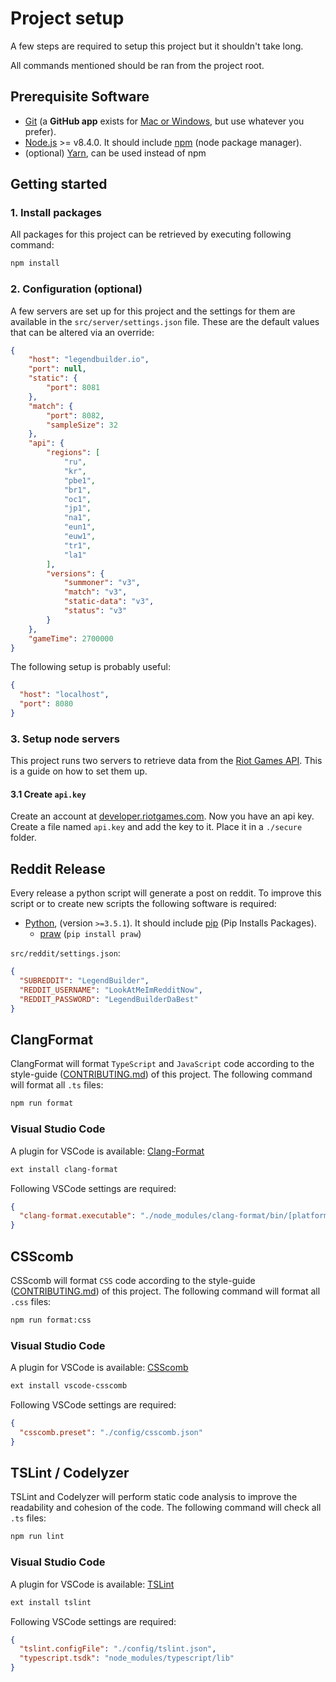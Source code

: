 # Project setup

A few steps are required to setup this project but it shouldn't take long.

All commands mentioned should be ran from the project root.

## <a name="prerequisites"></a> Prerequisite Software

* [Git](http://git-scm.com) (a **GitHub app** exists for [Mac or Windows](http://desktop.github.com), but use whatever you prefer).
* [Node.js](http://nodejs.org) >= v8.4.0. It should include [npm](https://www.npmjs.com/) (node package manager).
* (optional) [Yarn](https://yarnpkg.com), can be used instead of npm

## <a name="start"></a> Getting started

### <a name="install"></a> 1. Install packages

All packages for this project can be retrieved by executing following command:

```bash
npm install
```

### <a name="config"></a> 2. Configuration (optional)

A few servers are set up for this project and the settings for them are available in the `src/server/settings.json` file.
These are the default values that can be altered via an override:

```json
{
    "host": "legendbuilder.io",
    "port": null,
    "static": {
        "port": 8081
    },
    "match": {
        "port": 8082,
        "sampleSize": 32
    },
    "api": {
        "regions": [
            "ru",
            "kr",
            "pbe1",
            "br1",
            "oc1",
            "jp1",
            "na1",
            "eun1",
            "euw1",
            "tr1",
            "la1"
        ],
        "versions": {
            "summoner": "v3",
            "match": "v3",
            "static-data": "v3",
            "status": "v3"
        }
    },
    "gameTime": 2700000
}
```

The following setup is probably useful:

```json
{
  "host": "localhost",
  "port": 8080
}
```

### <a name="setup"></a> 3. Setup node servers

This project runs two servers to retrieve data from the [Riot Games API](https://developer.riotgames.com/).
This is a guide on how to set them up.

#### 3.1 Create `api.key`

Create an account at [developer.riotgames.com](https://developer.riotgames.com/). Now you have an api key.
Create a file named `api.key` and add the key to it.
Place it in a `./secure` folder.

## <a name="reddit"></a> Reddit Release

Every release a python script will generate a post on reddit. To improve this script or to create new scripts the following software is required:

* [Python](https://www.python.org/downloads/), (version `>=3.5.1`). It should include [pip](https://pypi.python.org/pypi/pip) (Pip Installs Packages).
  * [praw](https://praw.readthedocs.org) (`pip install praw`)

`src/reddit/settings.json`:

```json
{
  "SUBREDDIT": "LegendBuilder",
  "REDDIT_USERNAME": "LookAtMeImRedditNow",
  "REDDIT_PASSWORD": "LegendBuilderDaBest"
}
```

## <a name="clang-format"></a> ClangFormat

ClangFormat will format `TypeScript` and `JavaScript` code according to the style-guide ([CONTRIBUTING.md](CONTRIBUTING.md#rules)) of this project.
The following command will format all `.ts` files:

```bash
npm run format
```

### Visual Studio Code
A plugin for VSCode is available: [Clang-Format](https://marketplace.visualstudio.com/items?itemName=xaver.clang-format)

```bash
ext install clang-format
```

Following VSCode settings are required:

```json
{
  "clang-format.executable": "./node_modules/clang-format/bin/[platform]/clang-format"
}
```

## <a name="csscomb"></a> CSScomb

CSScomb will format `CSS` code according to the style-guide ([CONTRIBUTING.md](CONTRIBUTING.md#rules)) of this project.
The following command will format all `.css` files:

```bash
npm run format:css
```

### Visual Studio Code

A plugin for VSCode is available: [CSScomb](https://marketplace.visualstudio.com/items?itemName=mrmlnc.vscode-csscomb)

```bash
ext install vscode-csscomb
```

Following VSCode settings are required:

```json
{
  "csscomb.preset": "./config/csscomb.json"
}
```

## <a name="tslint"></a> TSLint / Codelyzer

TSLint and Codelyzer will perform static code analysis to improve the readability and cohesion of the code.
The following command will check all `.ts` files:

```bash
npm run lint
```

### Visual Studio Code

A plugin for VSCode is available: [TSLint](https://marketplace.visualstudio.com/items?itemName=eg2.tslint)

```bash
ext install tslint
```

Following VSCode settings are required:

```json
{
  "tslint.configFile": "./config/tslint.json",
  "typescript.tsdk": "node_modules/typescript/lib"
}
```
